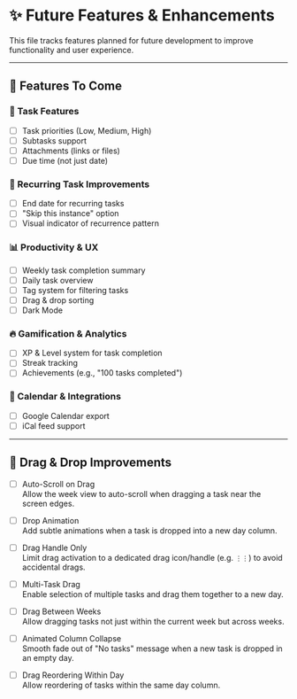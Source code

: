 # ✨ Future Features & Enhancements

This file tracks features planned for future development to improve functionality and user experience.

---

## 🌱 Features To Come

### 📌 Task Features
- [ ] Task priorities (Low, Medium, High)
- [ ] Subtasks support
- [ ] Attachments (links or files)
- [ ] Due time (not just date)

### 🔁 Recurring Task Improvements
- [ ] End date for recurring tasks
- [ ] "Skip this instance" option
- [ ] Visual indicator of recurrence pattern

### 📊 Productivity & UX
- [ ] Weekly task completion summary
- [ ] Daily task overview
- [ ] Tag system for filtering tasks
- [ ] Drag & drop sorting
- [ ] Dark Mode

### 🔥 Gamification & Analytics
- [ ] XP & Level system for task completion
- [ ] Streak tracking
- [ ] Achievements (e.g., "100 tasks completed")

### 📅 Calendar & Integrations
- [ ] Google Calendar export
- [ ] iCal feed support

---

## 🎯 Drag & Drop Improvements

- [ ] Auto-Scroll on Drag  
  Allow the week view to auto-scroll when dragging a task near the screen edges.

- [ ] Drop Animation  
  Add subtle animations when a task is dropped into a new day column.

- [ ] Drag Handle Only  
  Limit drag activation to a dedicated drag icon/handle (e.g. `⋮⋮`) to avoid accidental drags.

- [ ] Multi-Task Drag  
  Enable selection of multiple tasks and drag them together to a new day.

- [ ] Drag Between Weeks  
  Allow dragging tasks not just within the current week but across weeks.

- [ ] Animated Column Collapse  
  Smooth fade out of "No tasks" message when a new task is dropped in an empty day.

- [ ] Drag Reordering Within Day  
  Allow reordering of tasks within the same day column.
